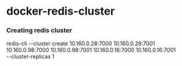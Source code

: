 # docker-redis-cluster


### Creating redis cluster

redis-cli --cluster create 10.160.0.28:7000 10.160.0.28:7001 \
10.160.0.98:7000 10.160.0.98:7001  10.160.0.16:7000 10.160.0.16:7001 \
--cluster-replicas 1
